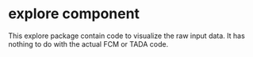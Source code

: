# explore component

This explore package contain code to visualize the raw input data. It has nothing to do with the actual FCM or TADA
code.


